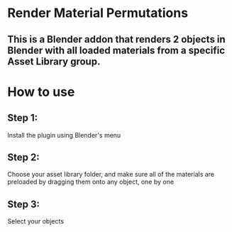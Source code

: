 # Render Material Permutations

This is a Blender addon that renders 2 objects in Blender with all loaded materials from a specific Asset Library group.
--
# How to use
## Step 1: 
Install the plugin using Blender's menu
## Step 2:
Choose your asset library folder, and make sure all of the materials are preloaded by dragging them onto any object, one by one
## Step 3:
Select your objects
